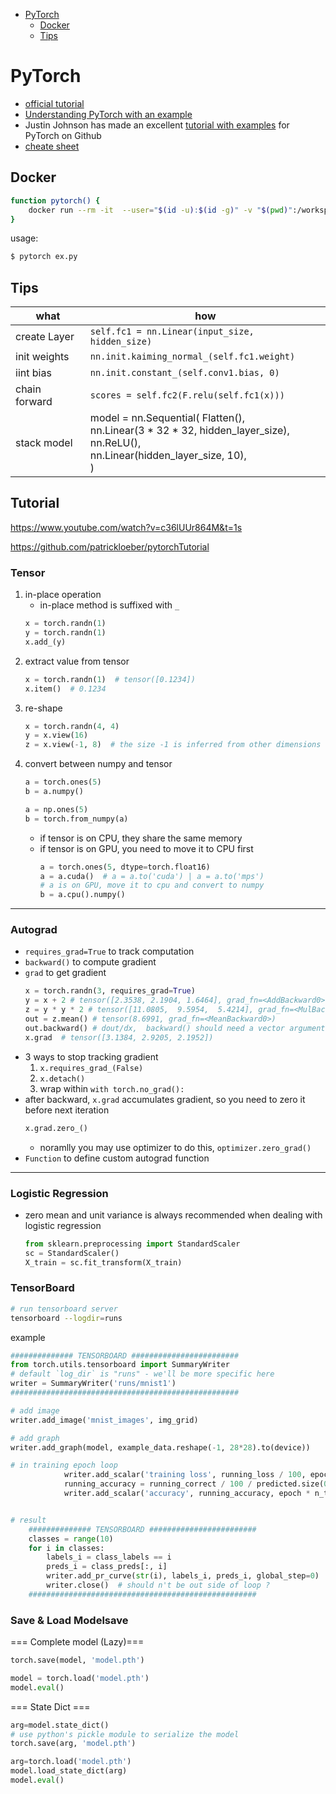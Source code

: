 [](...menustart)

- [PyTorch](#95b88f180e9eb5678e0f9ebac2cbe643)
    - [Docker](#c5fd214cdd0d2b3b4272e73b022ba5c2)
    - [Tips](#a0d4cc0f54602c3f247c72f15a7d2dbf)

[](...menuend)


<h2 id="95b88f180e9eb5678e0f9ebac2cbe643"></h2>

# PyTorch

- [official tutorial](https://pytorch.org/tutorials/)
- [Understanding PyTorch with an example](pytorch_example.md)
- Justin Johnson has made an excellent [tutorial with examples](https://github.com/jcjohnson/pytorch-examples) for PyTorch on Github
- [cheate sheet](https://pytorch.org/tutorials/beginner/ptcheat.html)


<h2 id="c5fd214cdd0d2b3b4272e73b022ba5c2"></h2>

## Docker

```bash
function pytorch() {
    docker run --rm -it  --user="$(id -u):$(id -g)" -v "$(pwd)":/workspace --pids-limit 16384 pytorch/pytorch:latest python3 $@
}
```

usage:

```bash
$ pytorch ex.py
```




<h2 id="a0d4cc0f54602c3f247c72f15a7d2dbf"></h2>

## Tips


 what  | how 
--- | ---
create Layer |  `self.fc1 = nn.Linear(input_size, hidden_size)`
init weights |  `nn.init.kaiming_normal_(self.fc1.weight)`
iint bias  | `nn.init.constant_(self.conv1.bias, 0)`
chain forward | `scores = self.fc2(F.relu(self.fc1(x)))`
stack model |  model = nn.Sequential( Flatten(), <br>nn.Linear(3 * 32 * 32, hidden_layer_size), <br>nn.ReLU(), <br>nn.Linear(hidden_layer_size, 10),<br>)


## Tutorial

https://www.youtube.com/watch?v=c36lUUr864M&t=1s

https://github.com/patrickloeber/pytorchTutorial

### Tensor

1. in-place operation
    - in-place method is suffixed with `_`
    ```python
    x = torch.randn(1)
    y = torch.randn(1)
    x.add_(y)
    ```
2. extract value from tensor
    ```python
    x = torch.randn(1)  # tensor([0.1234])
    x.item()  # 0.1234
    ```
3. re-shape
    ```python
    x = torch.randn(4, 4)
    y = x.view(16)
    z = x.view(-1, 8)  # the size -1 is inferred from other dimensions
    ```
4. convert between numpy and tensor
    ```python
    a = torch.ones(5)
    b = a.numpy()
    ```
    ```python
    a = np.ones(5)
    b = torch.from_numpy(a)
    ```
    - if tensor is on CPU, they share the same memory
    - if tensor is on GPU, you need to move it to CPU first
        ```python
        a = torch.ones(5, dtype=torch.float16)
        a = a.cuda()  # a = a.to('cuda') | a = a.to('mps')
        # a is on GPU, move it to cpu and convert to numpy
        b = a.cpu().numpy()


---

### Autograd

- `requires_grad=True` to track computation
- `backward()` to compute gradient
- `grad` to get gradient
    ```python
    x = torch.randn(3, requires_grad=True)
    y = x + 2 # tensor([2.3538, 2.1904, 1.6464], grad_fn=<AddBackward0>)
    z = y * y * 2 # tensor([11.0805,  9.5954,  5.4214], grad_fn=<MulBackward0>)
    out = z.mean() # tensor(8.6991, grad_fn=<MeanBackward0>)
    out.backward() # dout/dx,  backward() should need a vector argument if out is not scalar
    x.grad  # tensor([3.1384, 2.9205, 2.1952])
    ```    
- 3 ways to stop tracking gradient
    1. `x.requires_grad_(False)`
    2. `x.detach()`
    3. wrap within `with torch.no_grad():` 
- after backward, `x.grad` accumulates gradient, so you need to zero it before next iteration
    ```python
    x.grad.zero_()
    ```
    - noramlly you may use optimizer to do this, `optimizer.zero_grad()`
- `Function` to define custom autograd function


--- 

### Logistic Regression

- zero mean and unit variance is always recommended when dealing with logistic regression
    ```python
    from sklearn.preprocessing import StandardScaler
    sc = StandardScaler()
    X_train = sc.fit_transform(X_train)
    ```


### TensorBoard

```bash
# run tensorboard server
tensorboard --logdir=runs 
```

example 

```python
############## TENSORBOARD ########################
from torch.utils.tensorboard import SummaryWriter
# default `log_dir` is "runs" - we'll be more specific here
writer = SummaryWriter('runs/mnist1')
###################################################

# add image
writer.add_image('mnist_images', img_grid)

# add graph
writer.add_graph(model, example_data.reshape(-1, 28*28).to(device))

# in training epoch loop
            writer.add_scalar('training loss', running_loss / 100, epoch * n_total_steps + i)
            running_accuracy = running_correct / 100 / predicted.size(0)
            writer.add_scalar('accuracy', running_accuracy, epoch * n_total_steps + i)


# result
    ############## TENSORBOARD ########################
    classes = range(10)
    for i in classes:
        labels_i = class_labels == i
        preds_i = class_preds[:, i]
        writer.add_pr_curve(str(i), labels_i, preds_i, global_step=0)
        writer.close()  # should n't be out side of loop ?
    ###################################################
```


### Save & Load Modelsave 

=== Complete model (Lazy)===

```python
torch.save(model, 'model.pth')

model = torch.load('model.pth')
model.eval()
```

=== State Dict ===

```python
arg=model.state_dict()
# use python's pickle module to serialize the model
torch.save(arg, 'model.pth')

arg=torch.load('model.pth')
model.load_state_dict(arg)
model.eval()
```


